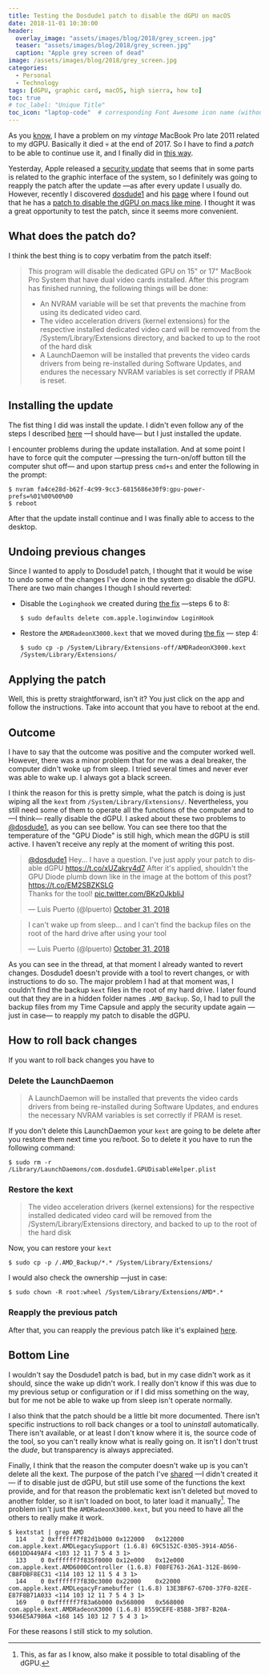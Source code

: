 ```yaml
---
title: Testing the Dosdude1 patch to disable the dGPU on macOS
date: 2018-11-01 10:30:00
header: 
  overlay_image: "assets/images/blog/2018/grey_screen.jpg"
  teaser: "assets/images/blog/2018/grey_screen.jpg"
  caption: "Apple grey screen of dead"
image: /assets/images/blog/2018/grey_screen.jpg
categories: 
  - Personal
  - Technology
tags: [dGPU, graphic card, macOS, high sierra, how to]
toc: true
# toc_label: "Unique Title"
toc_icon: "laptop-code"  # corresponding Font Awesome icon name (without fa prefix)
---
```


As you [know](/blog/2017/12/05/my-macbook-pro-late-2011s-discrete-graphics-card-said-ciao-again/), I have a problem on my *vintage* MacBook Pro late 2011 related to my dGPU. Basically it died :skull: at the end of 2017. So I have to find a *patch* to be able to continue use it, and I finally did in [this way](/blog/2017/12/11/disconnecting-the-dgpu-in-a-late-2011-macbook-pro-third-way/). 

Yesterday, Apple released a [security update](https://support.apple.com/en-us/HT209193) that seems that in some parts is related to the graphic interface of the system, so I definitely was going to reapply the patch after the update —as after every update I usually do. However, recently I discovered [dosdude1](https://twitter.com/dosdude1?lang=en) and his [page](http://dosdude1.com) where I found out that he has a [patch to disable the dGPU on macs like mine](http://dosdude1.com/gpudisable/). I thought it was a great opportunity to test the patch, since it seems more convenient. 

## What does the patch do? 

I think the best thing is to copy verbatim from the patch itself: 

> This program will disable the dedicated GPU on 15" or 17" MacBook Pro System that have dual video cards installed. After this program has finished running, the following things will be done: 
>
> - An NVRAM variable will be set that prevents the machine from using its dedicated video card. 
> - The video acceleration drivers (kernel extensions) for the respective installed dedicated video card will be removed from the /System/Library/Extensions directory, and backed to up to the root of the hard disk
> - A LaunchDaemon will be installed that prevents the video cards drivers from being re-installed during Software Updates, and endures the necessary NVRAM variables is set correctly if PRAM is reset. 

## Installing the update

The fist thing I did was install the update. I didn't even follow any of the steps I described [here](/blog/2017/12/11/disconnecting-the-dgpu-in-a-late-2011-macbook-pro-third-way/#in-case-you-have-to-update) —I should have— but I just installed the update. 

I encounter problems during the update installation. And at some point I have to force quit the computer —pressing the turn-on/off button till the computer shut off— and upon startup press `cmd+s` and enter the following in the prompt: 

```shell
$ nvram fa4ce28d-b62f-4c99-9cc3-6815686e30f9:gpu-power-prefs=%01%00%00%00
$ reboot
```

After that the update install continue and I was finally able to access to the desktop. 

## Undoing previous changes

Since I wanted to apply to Dosdude1 patch, I thought that it would be wise to undo some of the changes I've done in the system go disable the dGPU. There are two main changes I though I should reverted: 

- Disable the `Loginghook` we created during [the fix](/blog/2017/12/11/disconnecting-the-dgpu-in-a-late-2011-macbook-pro-third-way/#the-fix) —steps 6 to 8: 
  ```shell
  $ sudo defaults delete com.apple.loginwindow LoginHook
  ```
- Restore the `AMDRadeonX3000.kext` that we moved during [the fix](/blog/2017/12/11/disconnecting-the-dgpu-in-a-late-2011-macbook-pro-third-way/#the-fix) — step 4:  
  ```shell
  $ sudo cp -p /System/Library/Extensions-off/AMDRadeonX3000.kext /System/Library/Extensions/
  ```

## Applying the patch

Well, this is pretty straightforward, isn't it? You just click on the app and follow the instructions. Take into account that you have to reboot at the end. 

## Outcome

I have to say that the outcome was positive and the computer worked well. However, there was a minor problem that for me was a deal breaker, the computer didn't woke up from sleep. I tried several times and never ever was able to wake up. I always got a black screen. 

I think the reason for this is pretty simple, what the patch is doing is just wiping all the `kext` from `/System/Library/Extensions/`. Nevertheless, you still need some of them to operate all the functions of the computer and to —I think— really disable the dGPU. I asked about these two problems to [@dosdude1](https://twitter.com/dosdude1), as you can see bellow. You can see there too that the temperature of the "GPU Diode" is still high, which mean the dGPU is still active. I haven't receive any reply at the moment of writing this post. 

<blockquote class="twitter-tweet tw-align-center" data-lang="en"><p lang="en" dir="ltr"><a href="https://twitter.com/dosdude1?ref_src=twsrc%5Etfw">@dosdude1</a> Hey... I have a question. I&#39;ve just apply your patch to disable dGPU <a href="https://t.co/xUZakry4d7">https://t.co/xUZakry4d7</a> After it&#39;s applied, shouldn&#39;t the GPU Diode plumb down like in the image at the bottom of this post? <a href="https://t.co/EM2SBZKSLG">https://t.co/EM2SBZKSLG</a> <br>Thanks for the tool! <a href="https://t.co/BKzOJkbliJ">pic.twitter.com/BKzOJkbliJ</a></p>&mdash; Luis Puerto (@lpuerto) <a href="https://twitter.com/lpuerto/status/1057569368014495751?ref_src=twsrc%5Etfw">October 31, 2018</a></blockquote><script async src="https://platform.twitter.com/widgets.js" charset="utf-8"></script>
<blockquote class="twitter-tweet tw-align-center" data-lang="en"><p lang="en" dir="ltr">I can&#39;t wake up from sleep... and I can&#39;t find the backup files on the root of the hard drive after using your tool</p>&mdash; Luis Puerto (@lpuerto) <a href="https://twitter.com/lpuerto/status/1057601068283166720?ref_src=twsrc%5Etfw">October 31, 2018</a></blockquote><script async src="https://platform.twitter.com/widgets.js" charset="utf-8"></script> 

As you can see in the thread, at that moment I already wanted to revert changes. Dosdude1 doesn't provide with a tool to revert changes, or with instructions to do so. The major problem I had at that moment was, I couldn't find the backup `kext` files in the root of my hard drive. I later found out that they are in a hidden folder names `.AMD_Backup`. So, I had to pull the backup files from my Time Capsule and apply the security update again —just in case— to reapply my patch to disable the dGPU. 

## How to roll back changes

If you want to roll back changes you have to

### Delete the LaunchDaemon

> A LaunchDaemon will be installed that prevents the video cards drivers from being re-installed during Software Updates, and endures the necessary NVRAM variables is set correctly if PRAM is reset. 

If you don't delete this LaunchDaemon your `kext` are going to be delete after you restore them next time you re/boot. So to delete it you have to run the following command: 

```shell
$ sudo rm -r /Library/LaunchDaemons/com.dosdude1.GPUDisableHelper.plist
```

### Restore the kext

> The video acceleration drivers (kernel extensions) for the respective installed dedicated video card will be removed from the /System/Library/Extensions directory, and backed to up to the root of the hard disk

Now, you can restore your `kext`

```shell
$ sudo cp -p /.AMD_Backup/*.* /System/Library/Extensions/
```

I would also check the ownership —just in case:  

```shell
$ sudo chown -R root:wheel /System/Library/Extensions/AMD*.*
```

### Reapply the previous patch

After that, you can reapply the previous patch like it's explained [here](/blog/2017/12/11/disconnecting-the-dgpu-in-a-late-2011-macbook-pro-third-way/). 

## Bottom Line

I wouldn't say the Dosdude1 patch is bad, but in my case didn't work as it should, since the wake up didn't work. I really don't know if this was due to my previous setup or configuration or if I did miss something on the way, but for me not be able to wake up from sleep isn't operate normally. 

I also think that the patch should be a little bit more documented. There isn't specific instructions to roll back changes or a tool to *uninstall* automatically. There isn't available, or at least I don't know where it is, the source code of the tool, so you can't really know what is really going on. It isn't I don't trust the *dude*, but transparency is always appreciated. 

Finally, I think that the reason the computer doesn't wake up is you can't delete all the kext. The purpose of the patch I've [shared](/blog/2017/12/11/disconnecting-the-dgpu-in-a-late-2011-macbook-pro-third-way/) —I didn't created it— if to disable just de dGPU, but still use some of the functions the  kext provide, and for that reason the problematic kext isn't deleted but moved to another folder, so it isn't loaded on boot, to later load it manually[^1]. The problem isn't just the `AMDRadeonX3000.kext`, but you need to have all the others to really make it work. 

```shell
$ kextstat | grep AMD
  114    2 0xffffff7f82d1b000 0x122000   0x122000   com.apple.kext.AMDLegacySupport (1.6.8) 69C5152C-0305-3914-AD56-6601DD449AF4 <103 12 11 7 5 4 3 1>
  133    0 0xffffff7f835f0000 0x12e000   0x12e000   com.apple.kext.AMD6000Controller (1.6.8) F08FE763-26A1-312E-B690-CB8FDBF8EC31 <114 103 12 11 5 4 3 1>
  144    0 0xffffff7f830c3000 0x22000    0x22000    com.apple.kext.AMDLegacyFramebuffer (1.6.8) 13E3BF67-6700-37F0-82EE-E87F8B71A033 <114 103 12 11 7 5 4 3 1>
  169    0 0xffffff7f83a6b000 0x568000   0x568000   com.apple.kext.AMDRadeonX3000 (1.6.8) 8559CEFE-85B8-3FB7-B20A-9346E5A7986A <168 145 103 12 7 5 4 3 1>
```

For these reasons I still stick to my solution. 



[^1]: This, as far as I know, also make it possible to total disabling of the dGPU. 

